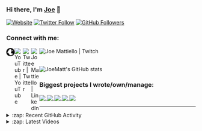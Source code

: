 <!-- 
Docs
https://github.com/anuraghazra/github-readme-stats
https://www.youtube.com/watch?v=n6d4KHSKqGk
https://github.com/rahuldkjain/github-profile-readme-generator

 -->

### Hi there, I'm [Joe][website] 👋

[![Website](https://img.shields.io/website?label=joemattiello.dev&style=for-the-badge&url=https://joemattiello.dev)](https://joemattiello.dev)
[![Twitter Follow](https://img.shields.io/twitter/follow/joemattiello?color=1DA1F2&logo=twitter&style=for-the-badge)](https://twitter.com/intent/follow?original_referer=https%3A%2F%2Fgithub.com%2Fjoemattiello&screen_name=joemattiello)
[![GitHub Followers](https://img.shields.io/github/followers/joematt?style=for-the-badge)]()
<!-- [![GitHub Sponsors](https://img.shields.io/github/sponsors/joematt?style=for-the-badge
)]() -->

### Connect with me:

[<img align="left" alt="joemattiello.dev" width="22px" src="https://raw.githubusercontent.com/iconic/open-iconic/master/svg/globe.svg" />][website]
[<img align="left" alt="YouTube | YouTube" width="22px" src="https://cdn.jsdelivr.net/npm/simple-icons@v3/icons/youtube.svg" />][youtube-prov]
[<img align="left" alt="Twitter | Twitter" width="22px" src="https://cdn.jsdelivr.net/npm/simple-icons@v3/icons/twitter.svg" />][twitter-prov]
[<img align="left" alt="Joe Mattiello | LinkedIn" width="22px" src="https://cdn.jsdelivr.net/npm/simple-icons@v3/icons/linkedin.svg" />][linkedin]
[<img align="left" alt="Joe Mattiello | Twitch" src="https://img.shields.io/badge/Twitch-9146FF?style=for-the-badge&logo=twitch&logoColor=white" />][twitch]

<br />
<br />

![JoeMatt's GitHub stats](https://github-readme-stats.vercel.app/api?username=joematt&show_icons=true&theme=radical&count_private=true)

### Biggest projects I wrote/own/manage:

<a href="https://github.com/Provenance-EMU/Provenance">
  <img align="center" src="https://github-readme-stats.vercel.app/api/pin/?username=provenance-emu&repo=provenance" />
</a>
<a href="https://github.com/HeroTransitions/Hero">
  <img align="center" src="https://github-readme-stats.vercel.app/api/pin/?username=HeroTransitions&repo=hero" />
</a>
<a href="https://github.com/RxSwiftCommunity/RxReachability">
  <img align="center" src="https://github-readme-stats.vercel.app/api/pin/?username=rxswiftcommunity&repo=rxreachability" />
</a>
<a href="https://github.com/JoeMatt/pincache.swift">
  <img align="center" src="https://github-readme-stats.vercel.app/api/pin/?username=joematt&repo=pincache.swift"/>
</a>
<a href="https://github.com/libretro/virtualjaguar">
  <img align="center" src="https://github-readme-stats.vercel.app/api/pin/?username=libretro&repo=virtualjaguar-libretro"/>
</a>


<!--

### Languages and Tools:

[![Top Langs](https://github-readme-stats.vercel.app/api/top-langs/?username=provenance-emu&hide=javascript,max)](https://github.com/provenance-emu/provenance)

[<img align="left" alt="Visual Studio Code" width="26px" src="https://raw.githubusercontent.com/github/explore/80688e429a7d4ef2fca1e82350fe8e3517d3494d/topics/visual-studio-code/visual-studio-code.png" />][webdevplaylist]
[<img align="left" alt="HTML5" width="26px" src="https://raw.githubusercontent.com/github/explore/80688e429a7d4ef2fca1e82350fe8e3517d3494d/topics/html/html.png" />][webdevplaylist]
[<img align="left" alt="CSS3" width="26px" src="https://raw.githubusercontent.com/github/explore/80688e429a7d4ef2fca1e82350fe8e3517d3494d/topics/css/css.png" />][cssplaylist]
[<img align="left" alt="Sass" width="26px" src="https://raw.githubusercontent.com/github/explore/80688e429a7d4ef2fca1e82350fe8e3517d3494d/topics/sass/sass.png" />][cssplaylist]
[<img align="left" alt="JavaScript" width="26px" src="https://raw.githubusercontent.com/github/explore/80688e429a7d4ef2fca1e82350fe8e3517d3494d/topics/javascript/javascript.png" />][jsplaylist]
[<img align="left" alt="React" width="26px" src="https://raw.githubusercontent.com/github/explore/80688e429a7d4ef2fca1e82350fe8e3517d3494d/topics/react/react.png" />][reactplaylist]
[<img align="left" alt="Git" width="26px" src="https://raw.githubusercontent.com/github/explore/80688e429a7d4ef2fca1e82350fe8e3517d3494d/topics/git/git.png" />][webdevplaylist]
[<img align="left" alt="GitHub" width="26px" src="https://raw.githubusercontent.com/github/explore/78df643247d429f6cc873026c0622819ad797942/topics/github/github.png" />][webdevplaylist]
[<img align="left" alt="Terminal" width="26px" src="https://raw.githubusercontent.com/github/explore/80688e429a7d4ef2fca1e82350fe8e3517d3494d/topics/terminal/terminal.png" />][webdevplaylist]

<br />
<br /> -->

---

<details>
  <summary>:zap: Recent GitHub Activity</summary>

<!--START_SECTION:activity-->
1. 🗣 Commented on [#6875](https://github.com/libretro/RetroArch/issues/6875) in [libretro/RetroArch](https://github.com/libretro/RetroArch)
2. 🎉 Merged PR [#1708](https://github.com/Provenance-Emu/Provenance/pull/1708) in [Provenance-Emu/Provenance](https://github.com/Provenance-Emu/Provenance)
3. 🎉 Merged PR [#1707](https://github.com/Provenance-Emu/Provenance/pull/1707) in [Provenance-Emu/Provenance](https://github.com/Provenance-Emu/Provenance)
4. 💪 Opened PR [#1708](https://github.com/Provenance-Emu/Provenance/pull/1708) in [Provenance-Emu/Provenance](https://github.com/Provenance-Emu/Provenance)
5. 🗣 Commented on [#925](https://github.com/rileytestut/AltStore/issues/925) in [rileytestut/AltStore](https://github.com/rileytestut/AltStore)
<!--END_SECTION:activity-->

</details>

<details>
  <summary>:zap: Latest Videos</summary>

<!-- YOUTUBE:START -->
- [Provenance iOS emulator running on MacOS Catalyst](https://www.youtube.com/watch?v=AFE288PM6Ok)
- [[HowTo] Import ROMs via Web Browser](https://www.youtube.com/watch?v=dwRL9GNSXwQ)
- [Provenance Emulator for iOS running natively on M1 Mac!](https://www.youtube.com/watch?v=HCvINO-2RXw)
- [Provenance Emulator : Release coding live + music](https://www.youtube.com/watch?v=rS6e4VEgnqI)
- [Provenance Emulator for iOS/tvOS Development and Testing](https://www.youtube.com/watch?v=p33z_1hgRzU)
<!-- YOUTUBE:END -->
 
</details>

[website]: https://joemattiello.dev
[twitter]: https://twitter.com/joemattiello
[twitter-prov]: https://twitter.com/provenanceapp
[youtube]: https://youtube.com/joemattiello
[youtube-prov]: https://www.youtube.com/channel/UCKeN6unYKdayfgLWulXgB1w
[instagram]: https://instagram.com/joemattiello
[linkedin]: https://linkedin.com/in/joemattiello
[twitch]: https://twitch.tv/joe__codes
[provenancegithub]: https://github.com/Provenance-Emu/Provenance
[herogithub]: https://github.com/HeroTransitions/Hero
[rxreachabilitygithub]: https://github.com/RxSwiftCommunity/RxReachability
[provenancedevplaylist]: https://www.youtube.com/playlist?list=PLkwxH9e_vrAJ0WbEsFA9W3I1W-g_BTsbt

